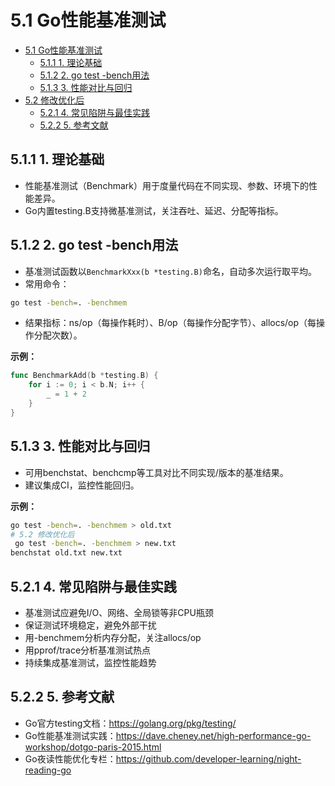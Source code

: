 # 5.1 Go性能基准测试

<!-- TOC START -->
- [5.1 Go性能基准测试](#go性能基准测试)
  - [5.1.1 1. 理论基础](#1-理论基础)
  - [5.1.2 2. go test -bench用法](#2-go-test-bench用法)
  - [5.1.3 3. 性能对比与回归](#3-性能对比与回归)
- [5.2 修改优化后](#修改优化后)
  - [5.2.1 4. 常见陷阱与最佳实践](#4-常见陷阱与最佳实践)
  - [5.2.2 5. 参考文献](#5-参考文献)
<!-- TOC END -->














## 5.1.1 1. 理论基础

- 性能基准测试（Benchmark）用于度量代码在不同实现、参数、环境下的性能差异。
- Go内置testing.B支持微基准测试，关注吞吐、延迟、分配等指标。

## 5.1.2 2. go test -bench用法

- 基准测试函数以`BenchmarkXxx(b *testing.B)`命名，自动多次运行取平均。
- 常用命令：

```sh
go test -bench=. -benchmem
```

- 结果指标：ns/op（每操作耗时）、B/op（每操作分配字节）、allocs/op（每操作分配次数）。

**示例：**

```go
func BenchmarkAdd(b *testing.B) {
    for i := 0; i < b.N; i++ {
        _ = 1 + 2
    }
}
```

## 5.1.3 3. 性能对比与回归

- 可用benchstat、benchcmp等工具对比不同实现/版本的基准结果。
- 建议集成CI，监控性能回归。

**示例：**

```sh
go test -bench=. -benchmem > old.txt
# 5.2 修改优化后
 go test -bench=. -benchmem > new.txt
benchstat old.txt new.txt
```

## 5.2.1 4. 常见陷阱与最佳实践

- 基准测试应避免I/O、网络、全局锁等非CPU瓶颈
- 保证测试环境稳定，避免外部干扰
- 用-benchmem分析内存分配，关注allocs/op
- 用pprof/trace分析基准测试热点
- 持续集成基准测试，监控性能趋势

## 5.2.2 5. 参考文献

- Go官方testing文档：<https://golang.org/pkg/testing/>
- Go性能基准测试实践：<https://dave.cheney.net/high-performance-go-workshop/dotgo-paris-2015.html>
- Go夜读性能优化专栏：<https://github.com/developer-learning/night-reading-go>
